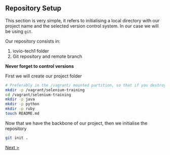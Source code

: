 ## Repository Setup

This section is very simple, it refers to initialising a local directory with our project name and the selected version control system. In our case we will be using `git`.

Our repository consists in:

1. iovio-tech1 folder
2. Git repository and remote branch


__Never forget to control versions__

First we will create our project folder
```sh
# Preferably in the /vagrant/ mounted partition, so that if you destroy your image the scripts will persists
mkdir -p /vagrant/selenium-training
cd /vagrant/selenium-training
mkdir -p java
mkdir -p python
mkdir -p ruby
touch README.md
```

Now that we have the backbone of our project, then we initialise the repository
```sh
git init .
```
[Next >](http://github.com/canimus/iovio-tech1/tree/master/L03_repository_setup)

